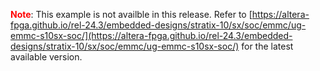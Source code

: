 <b style="color: red;">Note</b>: This example is not availble in this release. Refer to [https://altera-fpga.github.io/rel-24.3/embedded-designs/stratix-10/sx/soc/emmc/ug-emmc-s10sx-soc/](https://altera-fpga.github.io/rel-24.3/embedded-designs/stratix-10/sx/soc/emmc/ug-emmc-s10sx-soc/) for the latest available version.
